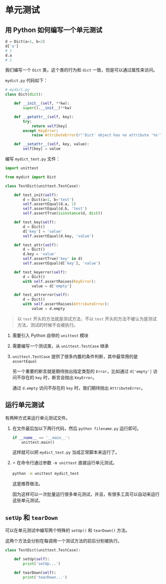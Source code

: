 # 单元测试

## 用 Python 如何编写一个单元测试

```python
d = Dict(a=1, b=2)
d['a']
# 1
d.a
# 1
```

我们编写一个 `Dict` 类，这个类的行为和 `dict` 一致，但是可以通过属性来访问。

`mydict.py` 代码如下：

```python
# mydict.py
class Dict(dict):

    def __init__(self, **kw):
        super().__init__(**kw)

    def __getattr__(self, key):
        try:
            return self[key]
        except KeyError:
            raise AttributeError(r"'Dict' object has no attribute '%s'" % key)

    def __setattr__(self, key, value):
        self[key] = value
```

编写 `mydict_test.py` 文件：

```python
import unittest

from mydict import Dict

class TestDict(unittest.TestCase):

    def test_init(self):
        d = Dict(a=1, b='test')
        self.assertEqual(d.a, 1)
        self.assertEqual(d.b, 'test')
        self.assertTrue(isinstance(d, dict))

    def test_key(self):
        d = Dict()
        d['key'] = 'value'
        self.assertEqual(d.key, 'value')

    def test_attr(self):
        d = Dict()
        d.key = 'value'
        self.assertTrue('key' in d)
        self.assertEqual(d['key'], 'value')

    def test_keyerror(self):
        d = Dict()
        with self.assertRaises(KeyError):
            value = d['empty']

    def test_attrerror(self):
        d = Dict()
        with self.assertRaises(AttributeError):
            value = d.empty
```

> 以 `test` 开头的方法就是测试方法，不以 `test` 开头的方法不被认为是测试方法，测试的时候不会被执行。

1. 需要引入 Python 自带的 `unittest` 模块

2. 需要编写一个测试类，从 `unittest.TestCase` 继承

3. `unittest.TestCase` 提供了很多内置的条件判断，其中最常用的是 `assertEqual`

   另一个重要的断言就是期待抛出指定类型的 `Error`，比如通过 `d['empty']` 访问不存在的 `key` 时，断言会抛出 `KeyError`。

   通过 `d.empty` 访问不存在的 `key` 时，我们期待抛出 `AttributeError`。

## 运行单元测试

有两种方式来运行单元测试文件。

1. 在文件最后加以下两行代码，然后 `python filename.py` 运行即可。

   ```python
   if __name__ == '__main__':
       unittest.main()
   ```

   这样就可以把 `mydict_test.py` 当成正常脚本来运行了。

2. :star: 在命令行通过参数 `-m unittest` 直接运行单元测试。

   ```bash
   python -m unittest mydict_test
   ```

   这是推荐做法。

   因为这样可以一次批量运行很多单元测试，并且，有很多工具可以自动来运行这些单元测试。

## `setUp` 和 `tearDown`

可以在单元测试中编写两个特殊的 `setUp()` 和 `tearDown()` 方法。

这两个方法会分别在每调用一个测试方法的前后分别被执行。

```python
class TestDict(unittest.TestCase):

    def setUp(self):
        print('setUp...')

    def tearDown(self):
        print('tearDown...')
```


